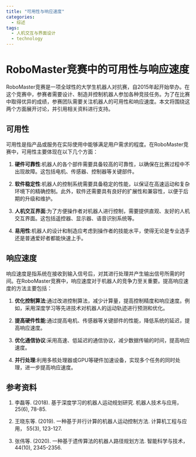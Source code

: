 ```yaml
---  
title: "可用性与响应速度"  
categories:  
  - 综述  
tags: 
  - 人机交互与界面设计 
  - technology  
---  
```


# RoboMaster竞赛中的可用性与响应速度

RoboMaster竞赛是一项全球性的大学生机器人对抗赛，自2015年起开始举办。在这个竞赛中，参赛者需要设计、制造并控制机器人参加各种竞技任务。为了在比赛中取得优异的成绩，参赛团队需要关注机器人的可用性和响应速度。本文将围绕这两个方面展开讨论，并引用相关资料进行支持。

## 可用性

可用性是指产品或服务在实际使用中能够满足用户需求的程度。在RoboMaster竞赛中，可用性主要体现在以下几个方面：

1. **硬件可靠性**:机器人的各个部件需要具备较高的可靠性，以确保在比赛过程中不出现故障。这包括电机、传感器、控制器等关键部件。

2. **软件稳定性**:机器人的控制系统需要具备稳定的性能，以保证在高速运动和复杂环境下的精确控制。此外，软件还需要具有良好的扩展性和兼容性，以便于后期的升级和维护。

3. **人机交互界面**:为了方便操作者对机器人进行控制，需要提供直观、友好的人机交互界面。这包括遥控器、显示器、语音识别系统等。

4. **易用性**:机器人的设计和制造应考虑到操作者的技能水平，使得无论是专业选手还是普通爱好者都能快速上手。

## 响应速度

响应速度是指系统在接收到输入信号后，对其进行处理并产生输出信号所需的时间。在RoboMaster竞赛中，响应速度对于机器人的竞争力至关重要。提高响应速度的方法主要包括：

1. **优化控制算法**:通过改进控制算法，减少计算量，提高控制精度和响应速度。例如，采用深度学习等先进技术对机器人的运动轨迹进行预测和优化。

2. **提高硬件性能**:通过提高电机、传感器等关键部件的性能，降低系统的延迟，提高响应速度。

3. **优化通信协议**:采用高速、低延迟的通信协议，减少数据传输的时间，提高响应速度。

4. **并行处理**:利用多核处理器或GPU等硬件加速设备，实现多个任务的同时处理，进一步提高响应速度。

## 参考资料

1. 李磊等. (2018). 基于深度学习的机器人运动规划研究. 机器人技术与应用， 25(6), 78-85.

2. 王晓东等. (2019). 一种基于并行计算的机器人运动控制方法. 计算机工程与应用， 55(3), 123-127.

3. 张伟等. (2020). 一种基于遗传算法的机器人路径规划方法. 智能科学与技术， 44(10), 2345-2356. 
